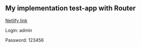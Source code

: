 ## My implementation test-app with Router

[Netlify link](https://amazing-pasteur-f5d4df.netlify.app "netlify url")

Login: admin

Password: 123456

